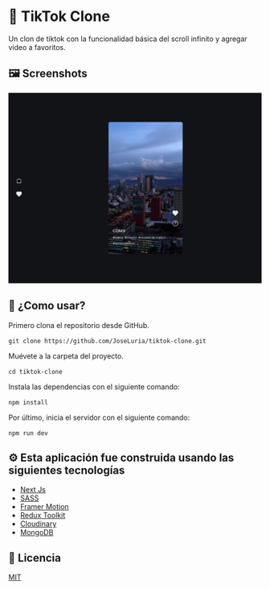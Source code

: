 # 🤖 TikTok Clone

Un clon de tiktok con la funcionalidad básica del scroll infinito y agregar video a favoritos.

## 🖼️ Screenshots

![tiktok clone](./public/others/preview.png)

## 🚀 ¿Como usar?

Primero clona el repositorio desde GitHub.

```shell
git clone https://github.com/JoseLuria/tiktok-clone.git
```

Muévete a la carpeta del proyecto.

```shell
cd tiktok-clone
```

Instala las dependencias con el siguiente comando:

```shell
npm install
```

Por último, inicia el servidor con el siguiente comando:

```shell
npm run dev
```

## ⚙️ Esta aplicación fue construida usando las siguientes tecnologías

- [Next Js](https://nextjs.org/)
- [SASS](https://sass-lang.com/)
- [Framer Motion](https://www.framer.com/docs/animation/)
- [Redux Toolkit](https://redux-toolkit.js.org/)
- [Cloudinary](https://cloudinary.com/)
- [MongoDB](https://www.mongodb.com/)

## 📄 Licencia

[MIT](https://opensource.org/licenses/MIT)

